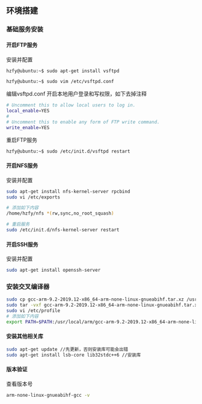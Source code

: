 ## 环境搭建

### 基础服务安装

#### 开启FTP服务

安装并配置

```sh
hzfy@ubuntu:~$ sudo apt-get install vsftpd

hzfy@ubuntu:~$ sudo vim /etc/vsftpd.conf 
```

编辑vsftpd.conf 开启本地用户登录和写权限，如下去掉注释

```sh
# Uncomment this to allow local users to log in.
local_enable=YES
#
# Uncomment this to enable any form of FTP write command.
write_enable=YES
```

重启FTP服务

```sh
hzfy@ubuntu:~$ sudo /etc/init.d/vsftpd restart
```

#### 开启NFS服务

安装并配置

```sh
sudo apt-get install nfs-kernel-server rpcbind
sudo vi /etc/exports

# 添加如下内容
/home/hzfy/nfs *(rw,sync,no_root_squash)

# 重启服务
sudo /etc/init.d/nfs-kernel-server restart
```

#### 开启SSH服务

安装并配置

```sh
sudo apt-get install openssh-server
```

### 安装交叉编译器

```sh
sudo cp gcc-arm-9.2-2019.12-x86_64-arm-none-linux-gnueabihf.tar.xz /usr/local/arm/ -f
sudo tar -vxf gcc-arm-9.2-2019.12-x86_64-arm-none-linux-gnueabihf.tar.xz
sudo vi /etc/profile
# 添加如下内容
export PATH=$PATH:/usr/local/arm/gcc-arm-9.2-2019.12-x86_64-arm-none-linux-gnueabihf/bin
```

#### 安装其他相关库

```sh
sudo apt-get update //先更新，否则安装库可能会出错
sudo apt-get install lsb-core lib32stdc++6 //安装库
```

#### 版本验证

查看版本号

```sh
arm-none-linux-gnueabihf-gcc -v
```